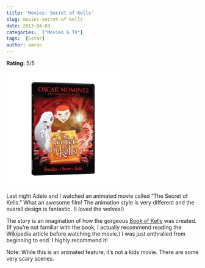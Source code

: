```yaml
---
title: 'Movies: Secret of Kells'
slug: movies-secret-of-kells
date: 2013-04-03
categories:  ["Movies & TV"]
tags:  [5star]
author: aaron
---
```


**Rating:** 5/5

![Secret of Kells](cover-300x300.jpg)

Last night Adele and I watched an animated movie called “The Secret of Kells.” What an awesome film! The animation style is very different and the overall design is fantastic. (I *loved* the wolves!)

The story is an imagination of how the gorgeous [Book of Kells](http://en.wikipedia.org/wiki/Book_of_Kells) was created. (If you’re not familiar with the book, I actually recommend reading the Wikipedia article before watching the movie.) I was just enthralled from beginning to end. I highly recommend it!

Note: While this is an animated feature, it’s not a kids movie. There are some very scary scenes.
